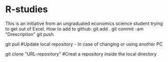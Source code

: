 # R-studies
This is an initiative from an ungraduated economics science student trying to get out of Excel.
How to add to github:
 git add .
 git commit -am "Drescription"
 git push

 git pull #Update local repository - In case of changing or using another PC

 git clone "URL-repository" #Creat a repository inside the local directory

